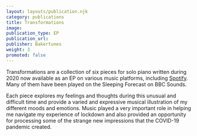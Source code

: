 ```yaml
---
layout: layouts/publication.njk
category: publications
title: Transformations
image: 
publication_type: EP
publication_url: 
publisher: Bakertunes
weight: 3
promoted: false
---
```


Transformations are a collection of six pieces for solo piano written during 2020 now available as an EP on various music platforms, including [Spotify](https://open.spotify.com/album/7yNVk50pBNyDLqNCvvIfaF?si=PBR7TTV-RZaz-fQKd6MSKQ). Many of them have been played on the Sleeping Forecast on BBC Sounds.

Each piece explores my feelings and thoughts during this unusual and difficult time and provide a varied and expressive musical illustration of my different moods and emotions.
Music played a very important role in helping me navigate my experience of lockdown and also provided an opportunity for processing some of the strange new impressions that the COVID-19 pandemic created.
